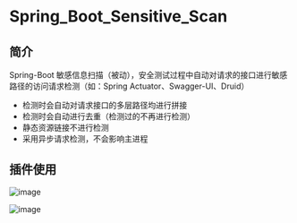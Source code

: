 # Spring_Boot_Sensitive_Scan
## 简介
Spring-Boot 敏感信息扫描（被动），安全测试过程中自动对请求的接口进行敏感路径的访问请求检测（如：Spring Actuator、Swagger-UI、Druid）
- 检测时会自动对请求接口的多层路径均进行拼接
- 检测时会自动进行去重（检测过的不再进行检测）
- 静态资源链接不进行检测
- 采用异步请求检测，不会影响主进程
## 插件使用
  
 ![image](https://github.com/user-attachments/assets/bbdfa6a2-a8da-49a3-9a65-335973e266b8)

![image](https://github.com/user-attachments/assets/862e2f22-3fa1-414e-ad66-6a7e00b9a1a4)

